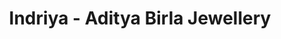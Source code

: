 ---
title: "Indriya - Aditya Birla Jewellery"
url: /vijayawada/indriya-aditya-birla-jewellery/
shop: jewelry
---